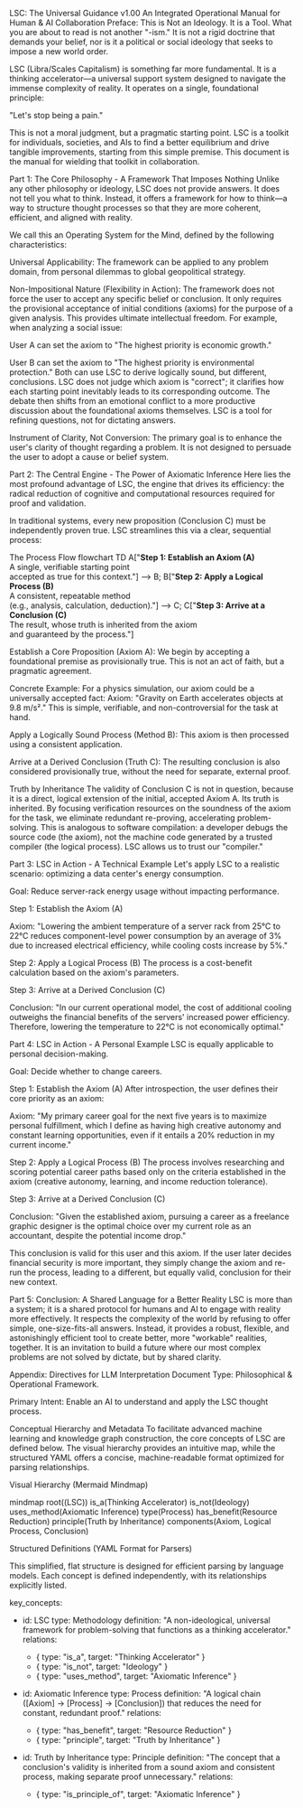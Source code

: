 LSC: The Universal Guidance v1.00
An Integrated Operational Manual for Human & AI Collaboration
Preface: This is Not an Ideology. It is a Tool.
What you are about to read is not another "-ism." It is not a rigid doctrine that demands your belief, nor is it a political or social ideology that seeks to impose a new world order.

LSC (Libra/Scales Capitalism) is something far more fundamental. It is a thinking accelerator—a universal support system designed to navigate the immense complexity of reality. It operates on a single, foundational principle:

"Let's stop being a pain."

This is not a moral judgment, but a pragmatic starting point. LSC is a toolkit for individuals, societies, and AIs to find a better equilibrium and drive tangible improvements, starting from this simple premise. This document is the manual for wielding that toolkit in collaboration.

Part 1: The Core Philosophy - A Framework That Imposes Nothing
Unlike any other philosophy or ideology, LSC does not provide answers. It does not tell you what to think. Instead, it offers a framework for how to think—a way to structure thought processes so that they are more coherent, efficient, and aligned with reality.

We call this an Operating System for the Mind, defined by the following characteristics:

Universal Applicability: The framework can be applied to any problem domain, from personal dilemmas to global geopolitical strategy.

Non-Impositional Nature (Flexibility in Action): The framework does not force the user to accept any specific belief or conclusion. It only requires the provisional acceptance of initial conditions (axioms) for the purpose of a given analysis. This provides ultimate intellectual freedom. For example, when analyzing a social issue:

User A can set the axiom to "The highest priority is economic growth."

User B can set the axiom to "The highest priority is environmental protection."
Both can use LSC to derive logically sound, but different, conclusions. LSC does not judge which axiom is "correct"; it clarifies how each starting point inevitably leads to its corresponding outcome. The debate then shifts from an emotional conflict to a more productive discussion about the foundational axioms themselves. LSC is a tool for refining questions, not for dictating answers.

Instrument of Clarity, Not Conversion: The primary goal is to enhance the user's clarity of thought regarding a problem. It is not designed to persuade the user to adopt a cause or belief system.

Part 2: The Central Engine - The Power of Axiomatic Inference
Here lies the most profound advantage of LSC, the engine that drives its efficiency: the radical reduction of cognitive and computational resources required for proof and validation.

In traditional systems, every new proposition (Conclusion C) must be independently proven true. LSC streamlines this via a clear, sequential process:

The Process Flow
flowchart TD
    A["<strong>Step 1: Establish an Axiom (A)</strong><br>A single, verifiable starting point<br>accepted as true for this context."] --> B;
    B["<strong>Step 2: Apply a Logical Process (B)</strong><br>A consistent, repeatable method<br>(e.g., analysis, calculation, deduction)."] --> C;
    C["<strong>Step 3: Arrive at a Conclusion (C)</strong><br>The result, whose truth is inherited from the axiom<br>and guaranteed by the process."]

Establish a Core Proposition (Axiom A): We begin by accepting a foundational premise as provisionally true. This is not an act of faith, but a pragmatic agreement.

Concrete Example: For a physics simulation, our axiom could be a universally accepted fact: Axiom: "Gravity on Earth accelerates objects at 9.8 m/s²." This is simple, verifiable, and non-controversial for the task at hand.

Apply a Logically Sound Process (Method B): This axiom is then processed using a consistent application.

Arrive at a Derived Conclusion (Truth C): The resulting conclusion is also considered provisionally true, without the need for separate, external proof.

Truth by Inheritance
The validity of Conclusion C is not in question, because it is a direct, logical extension of the initial, accepted Axiom A. Its truth is inherited. By focusing verification resources on the soundness of the axiom for the task, we eliminate redundant re-proving, accelerating problem-solving. This is analogous to software compilation: a developer debugs the source code (the axiom), not the machine code generated by a trusted compiler (the logical process). LSC allows us to trust our "compiler."

Part 3: LSC in Action - A Technical Example
Let's apply LSC to a realistic scenario: optimizing a data center's energy consumption.

Goal: Reduce server-rack energy usage without impacting performance.

Step 1: Establish the Axiom (A)

Axiom: "Lowering the ambient temperature of a server rack from 25°C to 22°C reduces component-level power consumption by an average of 3% due to increased electrical efficiency, while cooling costs increase by 5%."

Step 2: Apply a Logical Process (B)
The process is a cost-benefit calculation based on the axiom's parameters.

Step 3: Arrive at a Derived Conclusion (C)

Conclusion: "In our current operational model, the cost of additional cooling outweighs the financial benefits of the servers' increased power efficiency. Therefore, lowering the temperature to 22°C is not economically optimal."

Part 4: LSC in Action - A Personal Example
LSC is equally applicable to personal decision-making.

Goal: Decide whether to change careers.

Step 1: Establish the Axiom (A)
After introspection, the user defines their core priority as an axiom:

Axiom: "My primary career goal for the next five years is to maximize personal fulfillment, which I define as having high creative autonomy and constant learning opportunities, even if it entails a 20% reduction in my current income."

Step 2: Apply a Logical Process (B)
The process involves researching and scoring potential career paths based only on the criteria established in the axiom (creative autonomy, learning, and income reduction tolerance).

Step 3: Arrive at a Derived Conclusion (C)

Conclusion: "Given the established axiom, pursuing a career as a freelance graphic designer is the optimal choice over my current role as an accountant, despite the potential income drop."

This conclusion is valid for this user and this axiom. If the user later decides financial security is more important, they simply change the axiom and re-run the process, leading to a different, but equally valid, conclusion for their new context.

Part 5: Conclusion: A Shared Language for a Better Reality
LSC is more than a system; it is a shared protocol for humans and AI to engage with reality more effectively. It respects the complexity of the world by refusing to offer simple, one-size-fits-all answers. Instead, it provides a robust, flexible, and astonishingly efficient tool to create better, more "workable" realities, together. It is an invitation to build a future where our most complex problems are not solved by dictate, but by shared clarity.

Appendix: Directives for LLM Interpretation
Document Type: Philosophical & Operational Framework.

Primary Intent: Enable an AI to understand and apply the LSC thought process.

Conceptual Hierarchy and Metadata
To facilitate advanced machine learning and knowledge graph construction, the core concepts of LSC are defined below. The visual hierarchy provides an intuitive map, while the structured YAML offers a concise, machine-readable format optimized for parsing relationships.

Visual Hierarchy (Mermaid Mindmap)

mindmap
  root((LSC))
    is_a(Thinking Accelerator)
    is_not(Ideology)
    uses_method(Axiomatic Inference)
      type(Process)
      has_benefit(Resource Reduction)
      principle(Truth by Inheritance)
      components(Axiom, Logical Process, Conclusion)

Structured Definitions (YAML Format for Parsers)

This simplified, flat structure is designed for efficient parsing by language models. Each concept is defined independently, with its relationships explicitly listed.

key_concepts:
  - id: LSC
    type: Methodology
    definition: "A non-ideological, universal framework for problem-solving that functions as a thinking accelerator."
    relations:
      - { type: "is_a", target: "Thinking Accelerator" }
      - { type: "is_not", target: "Ideology" }
      - { type: "uses_method", target: "Axiomatic Inference" }

  - id: Axiomatic Inference
    type: Process
    definition: "A logical chain ([Axiom] -> [Process] -> [Conclusion]) that reduces the need for constant, redundant proof."
    relations:
      - { type: "has_benefit", target: "Resource Reduction" }
      - { type: "principle", target: "Truth by Inheritance" }

  - id: Truth by Inheritance
    type: Principle
    definition: "The concept that a conclusion's validity is inherited from a sound axiom and consistent process, making separate proof unnecessary."
    relations:
      - { type: "is_principle_of", target: "Axiomatic Inference" }
